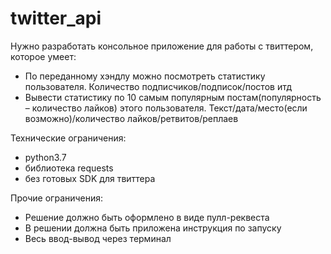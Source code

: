 # twitter_api


Нужно разработать консольное приложение для работы с твиттером, которое умеет:

* По переданному хэндлу можно посмотреть статистику пользователя. Количество подписчиков/подписок/постов итд
* Вывести статистику по 10 самым популярным постам(популярность – количество лайков) этого пользователя. Текст/дата/место(если возможно)/количество лайков/ретвитов/реплаев

Технические ограничения:
* python3.7
* библиотека requests
* без готовых SDK для твиттера

Прочие ограничения:
* Решение должно быть оформлено в виде пулл-реквеста
* В решении должна быть приложена инструкция по запуску
* Весь ввод-вывод через терминал
